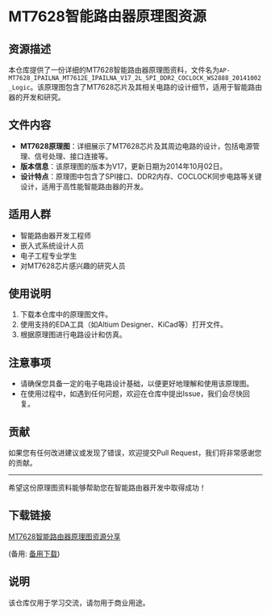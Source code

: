 # MT7628智能路由器原理图资源

## 资源描述

本仓库提供了一份详细的MT7628智能路由器原理图资料，文件名为`AP-MT7628_IPAILNA_MT7612E_IPAILNA_V17_2L_SPI_DDR2_COCLOCK_WS2888_20141002_Logic`。该原理图包含了MT7628芯片及其相关电路的设计细节，适用于智能路由器的开发和研究。

## 文件内容

- **MT7628原理图**：详细展示了MT7628芯片及其周边电路的设计，包括电源管理、信号处理、接口连接等。
- **版本信息**：该原理图的版本为V17，更新日期为2014年10月02日。
- **设计特点**：原理图中包含了SPI接口、DDR2内存、COCLOCK同步电路等关键设计，适用于高性能智能路由器的开发。

## 适用人群

- 智能路由器开发工程师
- 嵌入式系统设计人员
- 电子工程专业学生
- 对MT7628芯片感兴趣的研究人员

## 使用说明

1. 下载本仓库中的原理图文件。
2. 使用支持的EDA工具（如Altium Designer、KiCad等）打开文件。
3. 根据原理图进行电路设计和仿真。

## 注意事项

- 请确保您具备一定的电子电路设计基础，以便更好地理解和使用该原理图。
- 在使用过程中，如遇到任何问题，欢迎在仓库中提出Issue，我们会尽快回复。

## 贡献

如果您有任何改进建议或发现了错误，欢迎提交Pull Request，我们将非常感谢您的贡献。

---

希望这份原理图资料能够帮助您在智能路由器开发中取得成功！

## 下载链接
[MT7628智能路由器原理图资源分享](https://pan.quark.cn/s/456264edb1f1) 

(备用: [备用下载](https://pan.baidu.com/s/1AhjbxUtB1ag1O7l4J4zMIA?pwd=cha7))

## 说明

该仓库仅用于学习交流，请勿用于商业用途。
